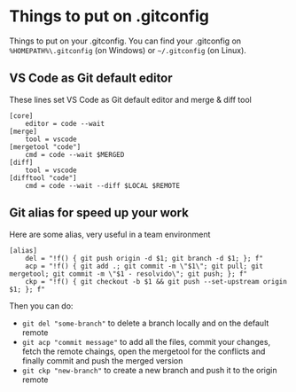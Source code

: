 # Things to put on .gitconfig

Things to put on your .gitconfig. You can find your .gitconfig on ```%HOMEPATH%\.gitconfig``` (on Windows) or ```~/.gitconfig``` (on Linux).


## VS Code as Git default editor

These lines set VS Code as Git default editor and merge & diff tool

```
[core]
    editor = code --wait
[merge]
    tool = vscode
[mergetool "code"]
    cmd = code --wait $MERGED
[diff]
    tool = vscode
[difftool "code"]
    cmd = code --wait --diff $LOCAL $REMOTE
```

## Git alias for speed up your work

Here are some alias, very useful in a team environment
```
[alias]
    del = "!f() { git push origin -d $1; git branch -d $1; }; f"
    acp = "!f() { git add .; git commit -m \"$1\"; git pull; git mergetool; git commit -m \"$1 - resolvido\"; git push; }; f"
    ckp = "!f() { git checkout -b $1 && git push --set-upstream origin $1; }; f"
```

Then you can do:
- ``` git del "some-branch" ``` to delete a branch locally and on the default remote
- ``` git acp "commit message" ``` to add all the files, commit your changes, fetch the remote chaings, open the mergetool for the conflicts and finally commit and push the merged version
- ``` git ckp "new-branch" ``` to create a new branch and push it to the origin remote